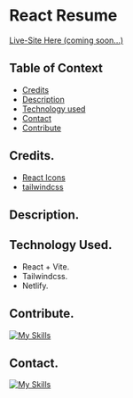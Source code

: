# React Resume

[Live-Site Here (coming soon...)]()

## Table of Context

- [Credits](#credits)
- [Description](#description)
- [Technology used](#technology-used)
- [Contact](#contact)
- [Contribute](#contribute)




## Credits.

 - [React Icons]()
 - [tailwindcss]()

## Description.


## Technology Used.
 - React + Vite.
 - Tailwindcss.
 - Netlify.

## Contribute.

[![My Skills](https://skillicons.dev/icons?i=github)](https://github.com/KeeslingB/resume)


## Contact.

[![My Skills](https://skillicons.dev/icons?i=linkedin,gmail)]()






